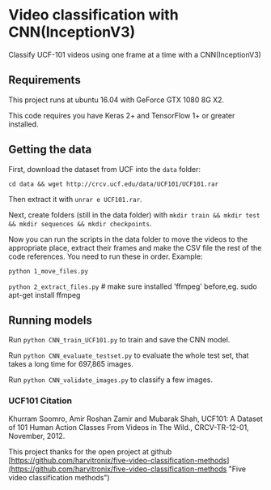 # Video classification with CNN(InceptionV3)

Classify UCF-101 videos using one frame at a time with a CNN(InceptionV3)

## Requirements
This project runs at ubuntu 16.04 with GeForce GTX 1080 8G X2.

This code requires you have Keras 2+ and TensorFlow 1+ or greater installed. 

## Getting the data

First, download the dataset from UCF into the `data` folder:

`cd data && wget http://crcv.ucf.edu/data/UCF101/UCF101.rar`

Then extract it with `unrar e UCF101.rar`.

Next, create folders (still in the data folder) with `mkdir train && mkdir test && mkdir sequences && mkdir checkpoints`.

Now you can run the scripts in the data folder to move the videos to the appropriate place, extract their frames and make the CSV file the rest of the code references. You need to run these in order. Example:

`python 1_move_files.py`

`python 2_extract_files.py`  # make sure installed 'ffmpeg' before,eg. sudo apt-get install ffmpeg 

## Running models

Run `python CNN_train_UCF101.py` to train and save the CNN model.

Run `python CNN_evaluate_testset.py` to evaluate the whole test set, that takes a long time for 697,865 images.

Run `python CNN_validate_images.py` to classify a few images.

### UCF101 Citation

Khurram Soomro, Amir Roshan Zamir and Mubarak Shah, UCF101: A Dataset of 101 Human Action Classes From Videos in The Wild., CRCV-TR-12-01, November, 2012. 

This project thanks for the open project at github [https://github.com/harvitronix/five-video-classification-methods](https://github.com/harvitronix/five-video-classification-methods "Five video classification methods")
